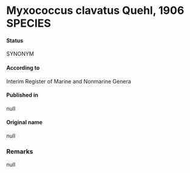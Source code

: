 # Myxococcus clavatus Quehl, 1906 SPECIES

#### Status
SYNONYM

#### According to
Interim Register of Marine and Nonmarine Genera

#### Published in
null

#### Original name
null

### Remarks
null
